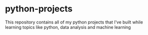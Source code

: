 # python-projects
This repository contains all of my python projects that I've built while learning topics like python, data analysis and machine learning
